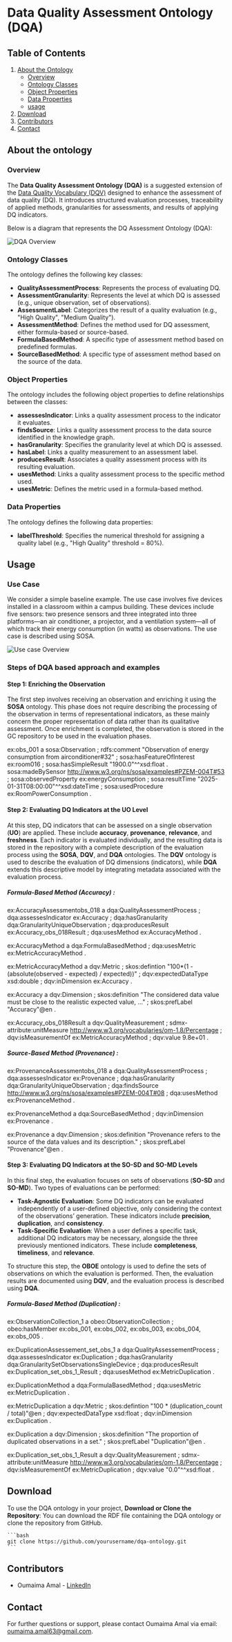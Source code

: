 # Data Quality Assessment Ontology (DQA)

## Table of Contents
1. [About the Ontology](#about-the-ontology)
   - [Overview](#overview)
   - [Ontology Classes](#ontology-classes)
   - [Object Properties](#object-properties)
   - [Data Properties](#data-properties)
   - [usage](#usage)
2. [Download](#Download)
3. [Contributors](#contributors)
4. [Contact](#contact)

## About the ontology

### Overview

The **Data Quality Assessment Ontology (DQA)** is a suggested extension of the [Data Quality Vocabulary (DQV)](https://www.w3.org/ns/dqv#) designed to enhance the assessment of data quality (DQ). It introduces structured evaluation processes, traceability of applied methods, granularities for assessments, and results of applying DQ indicators.

Below is a diagram that represents the DQ Assessment Ontology (DQA):

![DQA Overview](dqa-ontology.png)

### Ontology Classes

The ontology defines the following key classes:

- **QualityAssessmentProcess**: Represents the process of evaluating DQ.
- **AssessmentGranularity**: Represents the level at which DQ is assessed (e.g., unique observation, set of observations).
- **AssessmentLabel**: Categorizes the result of a quality evaluation (e.g., "High Quality", "Medium Quality").
- **AssessmentMethod**: Defines the method used for DQ assessment, either formula-based or source-based.
- **FormulaBasedMethod**: A specific type of assessment method based on predefined formulas.
- **SourceBasedMethod**: A specific type of assessment method based on the source of the data.

### Object Properties

The ontology includes the following object properties to define relationships between the classes:

- **assessesIndicator**: Links a quality assessment process to the indicator it evaluates.
- **findsSource**: Links a quality assessment process to the data source identified in the knowledge graph.
- **hasGranularity**: Specifies the granularity level at which DQ is assessed.
- **hasLabel**: Links a quality measurement to an assessment label.
- **producesResult**: Associates a quality assessment process with its resulting evaluation.
- **usesMethod**: Links a quality assessment process to the specific method used.
- **usesMetric**: Defines the metric used in a formula-based method.

### Data Properties

The ontology defines the following data properties:

- **labelThreshold**: Specifies the numerical threshold for assigning a quality label (e.g., "High Quality" threshold = 80%).

## Usage

### Use Case

We consider a simple baseline example. The use case involves five devices installed in a classroom within a campus building. These devices include five sensors: two presence sensors and three integrated into three platforms—an air conditioner, a projector, and a ventilation system—all of which track their energy consumption (in watts) as observations. The use case is described using SOSA.

![Use case Overview](useCase.png)

### Steps of DQA based approach and examples

#### Step 1: Enriching the Observation

The first step involves receiving an observation and enriching it using the **SOSA** ontology. This phase does not require describing the processing of the observation in terms of representational indicators, as these mainly concern the proper representation of data rather than its qualitative assessment. Once enrichment is completed, the observation is stored in the GC repository to be used in the evaluation phases.

ex:obs_001 a sosa:Observation ;
    rdfs:comment "Observation of energy consumption from airconditioner#32" ;
    sosa:hasFeatureOfInterest ex:room016 ;
    sosa:hasSimpleResult "1900.0"^^xsd:float .
    sosa:madeBySensor <http://www.w3.org/ns/sosa/examples#PZEM-004T#53> ;
    sosa:observedProperty ex:energyConsumption ;
    sosa:resultTime "2025-01-31T08:00:00"^^xsd:dateTime ;
    sosa:usedProcedure ex:RoomPowerConsumption .


#### Step 2: Evaluating DQ Indicators at the UO Level

At this step, DQ indicators that can be assessed on a single observation (**UO**) are applied. These include **accuracy**, **provenance**, **relevance**, and **freshness**. Each indicator is evaluated individually, and the resulting data is stored in the repository with a complete description of the evaluation process using the **SOSA**, **DQV**, and **DQA** ontologies. The **DQV** ontology is used to describe the evaluation of DQ dimensions (indicators), while **DQA** extends this descriptive model by integrating metadata associated with the evaluation process.

##### Formula-Based Method (Accuracy) :

ex:AccuracyAssessmentobs_018 a dqa:QualityAssessmentProcess ;
    dqa:assessesIndicator ex:Accuracy ;
    dqa:hasGranularity dqa:GranularityUniqueObservation ;
    dqa:producesResult ex:Accuracy_obs_018Result ;
    dqa:usesMethod ex:AccuracyMethod .

ex:AccuracyMethod a dqa:FormulaBasedMethod ;
    dqa:usesMetric ex:MetricAccuracyMethod .

ex:MetricAccuracyMethod a dqv:Metric ;
    skos:defintion "100*(1 - (absolute(observed - expected) / expected))" ;
    dqv:expectedDataType xsd:double ;
    dqv:inDimension ex:Accuracy .

ex:Accuracy a dqv:Dimension ;
    skos:definition "The considered data value must be close to the realistic expected value, ..." ;
    skos:prefLabel "Accuracy"@en .

ex:Accuracy_obs_018Result a dqv:QualityMeasurement ;
    sdmx-attribute:unitMeasure <http://www.w3.org/vocabularies/om-1.8/Percentage> ;
    dqv:isMeasurementOf ex:MetricAccuracyMethod ;
    dqv:value 9.8e+01 .


##### Source-Based Method (Provenance) :


ex:ProvenanceAssessmentobs_018 a dqa:QualityAssessmentProcess ;
    dqa:assessesIndicator ex:Provenance ;
    dqa:hasGranularity dqa:GranularityUniqueObservation ;
    dqa:findsSource <http://www.w3.org/ns/sosa/examples#PZEM-004T#08> ;
    dqa:usesMethod ex:ProvenanceMethod .

ex:ProvenanceMethod a dqa:SourceBasedMethod ;
    dqv:inDimension ex:Provenance .

ex:Provenance a dqv:Dimension ;
    skos:definition "Provenance refers to the source of the data values and its description." ;
    skos:prefLabel "Provenance"@en .


#### Step 3: Evaluating DQ Indicators at the SO-SD and SO-MD Levels

In this final step, the evaluation focuses on sets of observations (**SO-SD** and **SO-MD**). Two types of evaluations can be performed:

- **Task-Agnostic Evaluation**: Some DQ indicators can be evaluated independently of a user-defined objective, only considering the context of the observations’ generation. These indicators include **precision**, **duplication**, and **consistency**.
- **Task-Specific Evaluation**: When a user defines a specific task, additional DQ indicators may be necessary, alongside the three previously mentioned indicators. These include **completeness**, **timeliness**, and **relevance**.

To structure this step, the **OBOE** ontology is used to define the sets of observations on which the evaluation is performed. Then, the evaluation results are documented using **DQV**, and the evaluation process is described using **DQA**.

##### Formula-Based Method (Duplication) :

ex:ObservationCollection_1 a obeo:ObservationCollection ;
    obeo:hasMember ex:obs_001, ex:obs_002, ex:obs_003, ex:obs_004, ex:obs_005 .

ex:DuplicationAssessement_set_obs_1 a dqa:QualityAssessementProcess ;
    dqa:assessesIndicator ex:Duplication ;
    dqa:hasGranularity dqa:GranularitySetObservationsSingleDevice ;
    dqa:producesResult ex:Duplication_set_obs_1_Result ;
    dqa:usesMethod ex:MetricDuplication .

ex:DuplicationMethod a dqa:FormulaBasedMethod ;
    dqa:usesMetric ex:MetricDuplication .

ex:MetricDuplication a dqv:Metric ;
    skos:defintion "100 * (duplication_count / total)"@en ;
    dqv:expectedDataType xsd:float ;
    dqv:inDimension ex:Duplication .

ex:Duplication a dqv:Dimension ;
    skos:definition "The proportion of duplicated observations in a set." ;
    skos:prefLabel "Duplication"@en .

ex:Duplication_set_obs_1_Result a dqv:QualityMeasurement ;
    sdmx-attribute:unitMeasure <http://www.w3.org/vocabularies/om-1.8/Percentage> ;
    dqv:isMeasurementOf ex:MetricDuplication ;
    dqv:value "0.0"^^xsd:float .



## Download

To use the DQA ontology in your project, **Download or Clone the Repository**: You can download the RDF file containing the DQA ontology or clone the repository from GitHub.

    ```bash
    git clone https://github.com/yourusername/dqa-ontology.git
    ```

## Contributors

- Oumaima Amal - [LinkedIn](https://www.linkedin.com/in/oumaima-amal/)

## Contact

For further questions or support, please contact Oumaima Amal via email: oumaima.amal63@gmail.com.

